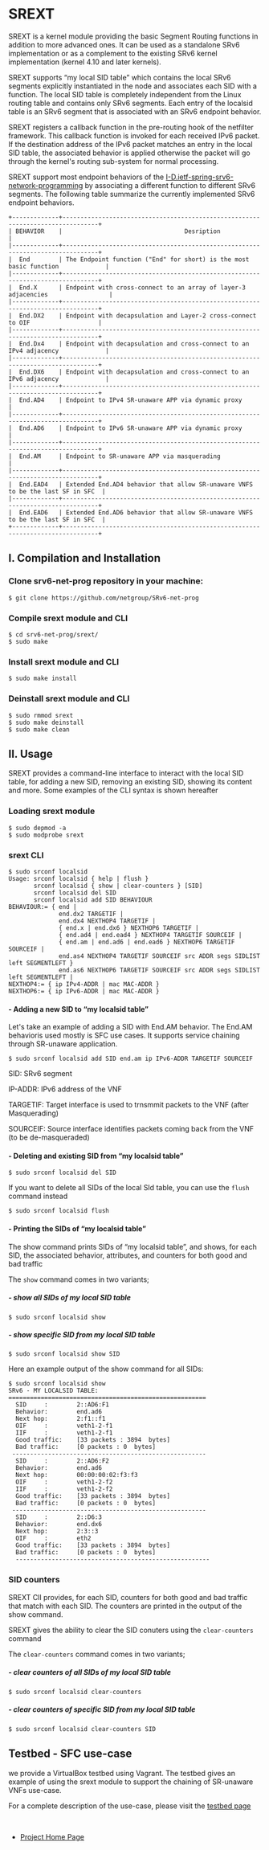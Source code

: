 # SREXT

SREXT is a kernel module providing the basic Segment Routing functions in addition to more advanced
ones. It can be used as a standalone SRv6 implementation or as a complement to the existing SRv6 
kernel implementation (kernel 4.10 and later kernels). 

SREXT supports “my local SID table” which contains the local SRv6 segments explicitly instantiated 
in the node and associates each SID with a function. The local SID table is completely independent 
from the Linux routing table and contains only SRv6 segments. Each entry of the localsid table is an
SRv6 segment that is associated with an SRv6 endpoint behavior. 

SREXT registers a callback function in the pre-routing hook of the netfilter framework. This 
callback function is invoked for each received IPv6 packet. If the destination address of the IPv6 
packet matches an entry in the local SID table, the associated behavior is applied otherwise the 
packet will go through the kernel's routing sub-system for normal processing.

SREXT support most endpoint behaviors of the [I-D.ietf-spring-srv6-network-programming](https://tools.ietf.org/html/draft-filsfils-spring-srv6-network-programming) by associating a different function to different 
SRv6 segments. The following table summarize the currently implemented SRv6 endpoint behaviors. 
```
+-------------+--------------------------------------------------------------------------------+
| BEHAVIOR    |                                  Desription                                    |
|-------------+--------------------------------------------------------------------------------+
|  End        | The Endpoint function ("End" for short) is the most basic function             |
|-------------+--------------------------------------------------------------------------------+
|  End.X      | Endpoint with cross-connect to an array of layer-3 adjacencies                 |
|-------------+--------------------------------------------------------------------------------+
|  End.DX2    | Endpoint with decapsulation and Layer-2 cross-connect to OIF                   |
|-------------+--------------------------------------------------------------------------------+
|  End.Dx4    | Endpoint with decapsulation and cross-connect to an IPv4 adjacency             |
|-------------+--------------------------------------------------------------------------------+
|  End.DX6    | Endpoint with decapsulation and cross-connect to an IPv6 adjacency             |
|-------------+--------------------------------------------------------------------------------+
|  End.AD4    | Endpoint to IPv4 SR-unaware APP via dynamic proxy                              |
|-------------+--------------------------------------------------------------------------------+
|  End.AD6    | Endpoint to IPv6 SR-unaware APP via dynamic proxy                              |
|-------------+--------------------------------------------------------------------------------+
|  End.AM     | Endpoint to SR-unaware APP via masquerading                                    |
|-------------+--------------------------------------------------------------------------------+
|  End.EAD4   | Extended End.AD4 behavior that allow SR-unaware VNFS to be the last SF in SFC  |
|-------------+--------------------------------------------------------------------------------+
|  End.EAD6   | Extended End.AD6 behavior that allow SR-unaware VNFS to be the last SF in SFC  |
+-------------+--------------------------------------------------------------------------------+
```

## I. Compilation and Installation 

### Clone srv6-net-prog repository in your machine:

```
$ git clone https://github.com/netgroup/SRv6-net-prog 
```

### Compile srext module and CLI

```
$ cd srv6-net-prog/srext/
$ sudo make 
```

### Install srext module and CLI

```
$ sudo make install
```

### Deinstall srext module and CLI

```
$ sudo rmmod srext
$ sudo make deinstall
$ sudo make clean
```

## II. Usage

SREXT provides a command-line interface to interact with the local SID table, for adding a new SID, 
removing an existing SID, showing its content and more. Some examples of the CLI syntax is shown
hereafter 

### Loading srext module

```
$ sudo depmod -a
$ sudo modprobe srext
```

### srext CLI

```
$ sudo srconf localsid
Usage: srconf localsid { help | flush }
       srconf localsid { show | clear-counters } [SID]
       srconf localsid del SID
       srconf localsid add SID BEHAVIOUR
BEHAVIOUR:= { end |
              end.dx2 TARGETIF |
              end.dx4 NEXTHOP4 TARGETIF |
              { end.x | end.dx6 } NEXTHOP6 TARGETIF |
              { end.ad4 | end.ead4 } NEXTHOP4 TARGETIF SOURCEIF |
              { end.am | end.ad6 | end.ead6 } NEXTHOP6 TARGETIF SOURCEIF |
              end.as4 NEXTHOP4 TARGETIF SOURCEIF src ADDR segs SIDLIST left SEGMENTLEFT }
              end.as6 NEXTHOP6 TARGETIF SOURCEIF src ADDR segs SIDLIST left SEGMENTLEFT |
NEXTHOP4:= { ip IPv4-ADDR | mac MAC-ADDR }
NEXTHOP6:= { ip IPv6-ADDR | mac MAC-ADDR }
```

#### - Adding a new SID to “my localsid table” 

Let's take an example of adding a SID with End.AM behavior. The End.AM behavioris used mostly is SFC
use cases. It supports service chaining through SR-unaware application. 

```
$ sudo srconf localsid add SID end.am ip IPv6-ADDR TARGETIF SOURCEIF
```

  SID: SRv6 segment

  IP-ADDR: IPv6 address of the VNF

  TARGETIF: Target interface is used to trnsmmit packets to the VNF (after Masquerading)

  SOURCEIF: Source interface identifies packets coming back from the VNF (to be de-masqueraded)

#### - Deleting and existing SID from “my localsid table” 

```
$ sudo srconf localsid del SID 
```

If you want to delete all SIDs of the local SId table, you can use the `flush` command instead

```
$ sudo srconf localsid flush 
```

#### - Printing the SIDs of “my localsid table”

The show command prints SIDs of “my localsid table”, and shows, for each SID, the associated 
behavior, attributes, and counters for both good and bad traffic

The `show` command comes in two variants; 

##### - show all SIDs of my local SID table 

```
$ sudo srconf localsid show 
```

##### - show specific SID from my local SID table 

```
$ sudo srconf localsid show SID
```

Here an example output of the show command for all SIDs:  

```
$ sudo srconf localsid show
SRv6 - MY LOCALSID TABLE:
======================================================= 
  SID     :        2::AD6:F1  
  Behavior:        end.ad6  
  Next hop:        2:f1::f1  
  OIF     :        veth1-2-f1   
  IIF     :        veth1-2-f1   
  Good traffic:    [33 packets : 3894  bytes]  
  Bad traffic:     [0 packets : 0  bytes]
 ------------------------------------------------------   
  SID     :        2::AD6:F2  
  Behavior:        end.ad6
  Next hop:        00:00:00:02:f3:f3   
  OIF     :        veth1-2-f2   
  IIF     :        veth1-2-f2   
  Good traffic:    [33 packets : 3894  bytes]  
  Bad traffic:     [0 packets : 0  bytes]
 ------------------------------------------------------ 
  SID     :        2::D6:3
  Behavior:        end.dx6  
  Next hop:        2:3::3
  OIF     :        eth2   
  Good traffic:    [33 packets : 3894  bytes]  
  Bad traffic:     [0 packets : 0  bytes]
  ------------------------------------------------------
```

### SID counters 

SREXT ClI provides, for each SID, counters for both good and bad traffic that match with each SID. 
The counters are printed in the output of the show command.

SREXT gives the ability to clear the SID conuters using the `clear-counters` command 

The `clear-counters` command comes in two variants; 

##### - clear counters of all SIDs of my local SID table 

```
$ sudo srconf localsid clear-counters 
```

##### - clear counters of specific SID from my local SID table 

```
$ sudo srconf localsid clear-counters SID
```

## Testbed - SFC use-case 

we provide a VirtualBox testbed using Vagrant. The testbed gives an example of using the srext module 
to support the chaining of SR-unaware VNFs use-case. 

For a complete description of the use-case, please visit the [testbed page](https://netgroup.github.io/SRv6-net-prog/testbed-basic.html)

&nbsp;
* [Project Home Page](https://netgroup.github.io/SRv6-net-prog/)
